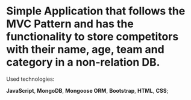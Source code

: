 # Simple Application that follows the MVC Pattern and has the functionality to store competitors with their name, age, team and category in a non-relation DB.

Used technologies:

**JavaScript**, **MongoDB**, **Mongoose ORM**, **Bootstrap**, **HTML**, **CSS**;
